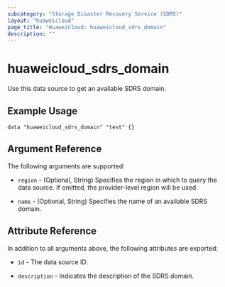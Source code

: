 ```yaml
---
subcategory: "Storage Disaster Recovery Service (SDRS)"
layout: "huaweicloud"
page_title: "HuaweiCloud: huaweicloud_sdrs_domain"
description: ""
---
```


# huaweicloud_sdrs_domain

Use this data source to get an available SDRS domain.

## Example Usage

```hcl
data "huaweicloud_sdrs_domain" "test" {}
```

## Argument Reference

The following arguments are supported:

* `region` - (Optional, String) Specifies the region in which to query the data source.
  If omitted, the provider-level region will be used.

* `name` - (Optional, String) Specifies the name of an available SDRS domain.

## Attribute Reference

In addition to all arguments above, the following attributes are exported:

* `id` - The data source ID.

* `description` - Indicates the description of the SDRS domain.
